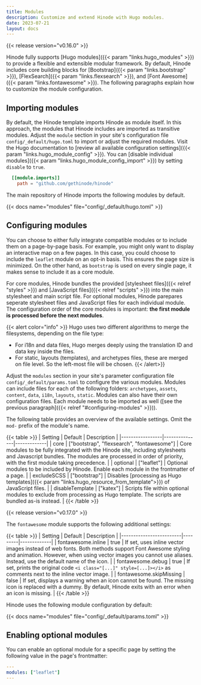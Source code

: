 ```yaml
---
title: Modules
description: Customize and extend Hinode with Hugo modules.
date: 2023-07-21
layout: docs
---
```


{{< release version="v0.16.0" >}}

Hinode fully supports [Hugo modules]({{< param "links.hugo_modules" >}}) to provide a flexible and extensible modular framework. By default, Hinode includes core building blocks for [Bootstrap]({{< param "links.bootstrap" >}}), [FlexSearch]({{< param "links.flexsearch" >}}), and [Font Awesome]({{< param "links.fontawesome" >}}). The following paragraphs explain how to customize the module configuration.

## Importing modules

By default, the Hinode template imports Hinode as module itself. In this approach, the modules that Hinode includes are imported as transitive modules. Adjust the `module` section in your site's configuration file `config/_default/hugo.toml` to import or adjust the required modules. Visit the Hugo documentation to [review all available configuration settings]({{< param "links.hugo_module_config" >}}). You can [disable individual modules]({{< param "links.hugo_module_config_import" >}}) by setting `disable` to `true`.

```toml
  [[module.imports]]
    path = "github.com/gethinode/hinode"
```

The main repository of Hinode imports the following modules by default.

{{< docs name="modules" file="config/_default/hugo.toml" >}}

## Configuring modules

You can choose to either fully integrate compatible modules or to include them on a page-by-page basis. For example, you might only want to display an interactive map on a few pages. In this case, you could choose to include the `leaflet` module on an opt-in basis. This ensures the page size is minimized. On the other hand, as `bootstrap` is used on every single page, it makes sense to include it as a core module.

For core modules, Hinode bundles the provided [stylesheet files]({{< relref "styles" >}}) and [JavaScript files]({{< relref "scripts" >}}) into the main stylesheet and main script file. For optional modules, Hinode parepares seperate stylesheet files and JavaScript files for each individual module. The configuration order of the core modules is important: **the first module is processed before the next modules**.

{{< alert color="info" >}}
Hugo uses two different algorithms to merge the filesystems, depending on the file type:

- For i18n and data files, Hugo merges deeply using the translation ID and data key inside the files.
- For static, layouts (templates), and archetypes files, these are merged on file level. So the left-most file will be chosen.
{{< /alert>}}

Adjust the `modules` section in your site's parameter configuration file `config/_default/params.toml` to configure the various modules. Modules can include files for each of the following folders: `archetypes`, `assets`, `content`, `data`, `i18n`, `layouts`, `static`. Modules can also have their own configuration files. Each module needs to be imported as well ([see the previous paragraph]({{< relref "#configuring-modules" >}})).

The following table provides an overview of the available settings. Omit the `mod-` prefix of the module's name.

{{< table >}}
| Setting         | Default       | Description |
|-----------------|---------------|-------------|
| core            | ["bootstrap", "flexsearch", "fontawesome"] | Core modules to be fully integrated with the Hinode site, including stylesheets and Javascript bundles. The modules are processed in order of priority, with the first module taking precedence. |
| optional        | ["leaflet"]   | Optional modules to be included by Hinode. Enable each module in the frontmatter of a page. |
| excludeSCSS     | ["bootstrap"] | Disables [processing as Hugo templates]({{< param "links.hugo_resource_from_template">}}) of JavaScript files. |
| disableTemplate | ["katex"]     | Scripts file within optional modules to exclude from processing as Hugo template. The scripts are bundled as-is instead. |
{{< /table >}}

{{< release version="v0.17.0" >}}

The `fontawesome` module supports the following additional settings:

{{< table >}}
| Setting                 | Default | Description |
|-------------------------|---------|-------------|
| fontawesome.inline      | true    | If set, uses inline vector images instead of web fonts. Both methods support Font Awesome styling and animation. However, when using vector images you cannot use aliases. Instead, use the default name of the icon. |
| fontawesome.debug       | true    | If set, prints the original code `<i class="[...]" style=[...]></i>` as comments next to the inline vector image. |
| fontawesome.skipMissing | false   | If set, displays a warning when an icon cannot be found. The missing icon is replaced with a dummy. By default, Hinode exits with an error when an icon is missing. |
{{< /table >}}

Hinode uses the following module configuration by default:

{{< docs name="modules" file="config/_default/params.toml" >}}

## Enabling optional modules

You can enable an optional module for a specific page by setting the following value in the page's frontmatter:

```yml
---
modules: ["leaflet"]
---
```

